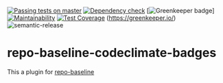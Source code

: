 [![Passing tests on master](https://travis-ci.org/oliverlorenz/repo-baseline-codeclimate-badges.svg?branch=master)](https://travis-ci.org/oliverlorenz/repo-baseline-codeclimate-badges)
[![Dependency check](https://david-dm.org/oliverlorenz/repo-baseline-codeclimate-badges/status.svg)](https://david-dm.org/oliverlorenz/repo-baseline-codeclimate-badges)
[![Greenkeeper badge](https://badges.greenkeeper.io/oliverlorenz/repo-baseline-codeclimate-badges.svg)] [![Maintainability](https://api.codeclimate.com/v1/badges/fc4db22cafbad351ba08/maintainability)](https://codeclimate.com/github/oliverlorenz/repo-baseline-codeclimate-badges/maintainability) [![Test Coverage](https://api.codeclimate.com/v1/badges/fc4db22cafbad351ba08/test_coverage)](https://codeclimate.com/github/oliverlorenz/repo-baseline-codeclimate-badges/test_coverage) 
(https://greenkeeper.io/) ![semantic-release](https://img.shields.io/badge/%20%20%F0%9F%93%A6%F0%9F%9A%80-semantic--release-e10079.svg)
# repo-baseline-codeclimate-badges

This a plugin for [repo-baseline](https://github.com/oliverlorenz/repo-baseline)
